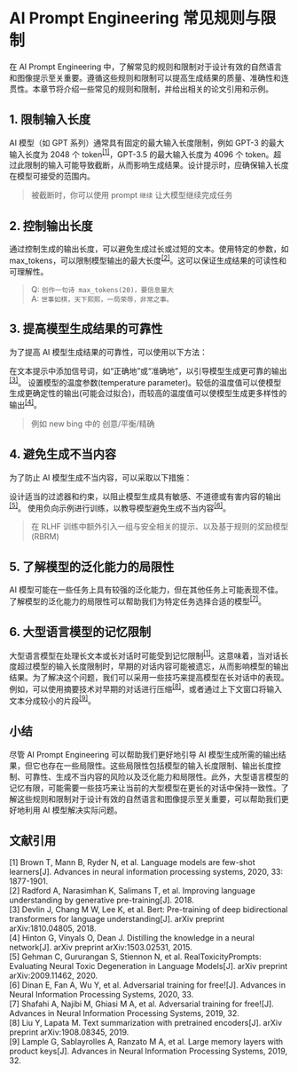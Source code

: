 # AI Prompt Engineering 常见规则与限制<Badge type="tip" text="阅读时长 10-15 分钟" />

在 AI Prompt Engineering 中，了解常见的规则和限制对于设计有效的自然语言和图像提示至关重要。遵循这些规则和限制可以提高生成结果的质量、准确性和连贯性。本章节将介绍一些常见的规则和限制，并给出相关的论文引用和示例。

## 1. 限制输入长度

AI 模型（如 GPT 系列）通常具有固定的最大输入长度限制，例如 GPT-3 的最大输入长度为 2048 个 token<sup><a href="#文献引用">[1]</a></sup>，GPT-3.5 的最大输入长度为 4096 个 token。超过此限制的输入可能导致截断，从而影响生成结果。设计提示时，应确保输入长度在模型可接受的范围内。

> 被截断时，你可以使用 prompt `继续` 让大模型继续完成任务

## 2. 控制输出长度

通过控制生成的输出长度，可以避免生成过长或过短的文本。使用特定的参数，如 max_tokens，可以限制模型输出的最大长度<sup><a href="#文献引用">[2]</a></sup>。这可以保证生成结果的可读性和可理解性。

> Q: `创作一句诗 max_tokens(20)，要信息量大` <br>A: `世事如棋，天下熙熙，一局荣辱，非常之事。`

## 3. 提高模型生成结果的可靠性

为了提高 AI 模型生成结果的可靠性，可以使用以下方法：

在文本提示中添加信号词，如“正确地”或“准确地”，以引导模型生成更可靠的输出<sup><a href="#文献引用">[3]</a></sup>。
设置模型的温度参数(temperature parameter)。较低的温度值可以使模型生成更确定性的输出(可能会过拟合)，而较高的温度值可以使模型生成更多样性的输出<sup><a href="#文献引用">[4]</a></sup>。

> 例如 new bing 中的 创意/平衡/精确

## 4. 避免生成不当内容

为了防止 AI 模型生成不当内容，可以采取以下措施：

设计适当的过滤器和约束，以阻止模型生成具有敏感、不道德或有害内容的输出<sup><a href="#文献引用">[5]</a></sup>。
使用负向示例进行训练，以教导模型避免生成不当内容<sup><a href="#文献引用">[6]</a></sup>。

> 在 RLHF 训练中额外引入一组与安全相关的提示、以及基于规则的奖励模型 (RBRM)

## 5. 了解模型的泛化能力的局限性

AI 模型可能在一些任务上具有较强的泛化能力，但在其他任务上可能表现不佳。了解模型的泛化能力的局限性可以帮助我们为特定任务选择合适的模型<sup><a href="#文献引用">[7]</a></sup>。

## 6. 大型语言模型的记忆限制

大型语言模型在处理长文本或长对话时可能受到记忆限制<sup><a href="#文献引用">[1]</a></sup>。这意味着，当对话长度超过模型的输入长度限制时，早期的对话内容可能被遗忘，从而影响模型的输出结果。为了解决这个问题，我们可以采用一些技巧来提高模型在长对话中的表现。例如，可以使用摘要技术对早期的对话进行压缩<sup><a href="#文献引用">[8]</a></sup>，或者通过上下文窗口将输入文本分成较小的片段<sup><a href="#文献引用">[9]</a></sup>。

## 小结

尽管 AI Prompt Engineering 可以帮助我们更好地引导 AI 模型生成所需的输出结果，但它也存在一些局限性。这些局限性包括模型的输入长度限制、输出长度控制、可靠性、生成不当内容的风险以及泛化能力和局限性。此外，大型语言模型的记忆有限，可能需要一些技巧来让当前的大型模型在更长的对话中保持一致性。了解这些规则和限制对于设计有效的自然语言和图像提示至关重要，可以帮助我们更好地利用 AI 模型解决实际问题。

## <span id="文献引用">文献引用</span>

[1] Brown T, Mann B, Ryder N, et al. Language models are few-shot learners[J]. Advances in neural information processing systems, 2020, 33: 1877-1901.<br>
[2] Radford A, Narasimhan K, Salimans T, et al. Improving language understanding by generative pre-training[J]. 2018.<br>
[3] Devlin J, Chang M W, Lee K, et al. Bert: Pre-training of deep bidirectional transformers for language understanding[J]. arXiv preprint arXiv:1810.04805, 2018.<br>
[4] Hinton G, Vinyals O, Dean J. Distilling the knowledge in a neural network[J]. arXiv preprint arXiv:1503.02531, 2015.<br>
[5] Gehman C, Gururangan S, Stiennon N, et al. RealToxicityPrompts: Evaluating Neural Toxic Degeneration in Language Models[J]. arXiv preprint arXiv:2009.11462, 2020.<br>
[6] Dinan E, Fan A, Wu Y, et al. Adversarial training for free![J]. Advances in Neural Information Processing Systems, 2020, 33.<br>
[7] Shafahi A, Najibi M, Ghiasi M A, et al. Adversarial training for free![J]. Advances in Neural Information Processing Systems, 2019, 32.<br>
[8] Liu Y, Lapata M. Text summarization with pretrained encoders[J]. arXiv preprint arXiv:1908.08345, 2019.<br>
[9] Lample G, Sablayrolles A, Ranzato M A, et al. Large memory layers with product keys[J]. Advances in Neural Information Processing Systems, 2019, 32.<br>
